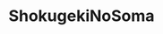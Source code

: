 ---
title: ShokugekiNoSoma
crosslinks:
- shokugeki_no_souma
- anime
- manga
- JessicaNigri
- Pixiv
- MachineLearning
- TownofSalemgame
- ProCSS
- livven
- porn
---